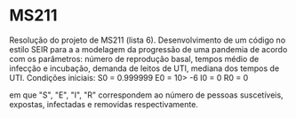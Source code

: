 # MS211
Resolução do projeto de MS211 (lista 6). Desenvolvimento de um código no estilo SEIR para a a modelagem da progressão 
de uma pandemia de acordo com os parâmetros: número de reprodução basal, tempos médio de infecção e incubação, demanda de leitos de UTI, mediana dos tempos de UTI.
Condições iniciais: 
  S0 = 0.999999
  E0 = 10> -6
  I0 = 0
  R0 = 0 

em que "S", "E", "I", "R" correspondem ao número de pessoas suscetíveis, expostas, infectadas e removidas respectivamente.
